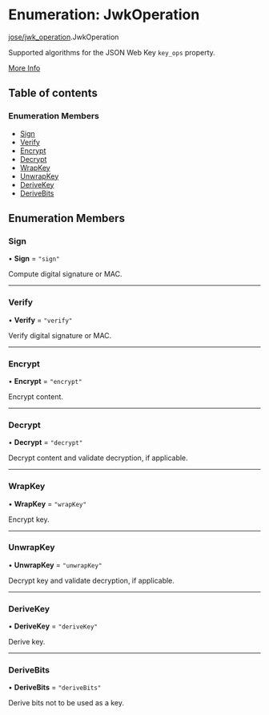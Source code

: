 # Enumeration: JwkOperation

[jose/jwk\_operation](../modules/jose_jwk_operation.md).JwkOperation

Supported algorithms for the JSON Web Key `key_ops` property.

[More Info](https://www.iana.org/assignments/jose/jose.xhtml#web-key-operations)

## Table of contents

### Enumeration Members

- [Sign](jose_jwk_operation.JwkOperation.md#sign)
- [Verify](jose_jwk_operation.JwkOperation.md#verify)
- [Encrypt](jose_jwk_operation.JwkOperation.md#encrypt)
- [Decrypt](jose_jwk_operation.JwkOperation.md#decrypt)
- [WrapKey](jose_jwk_operation.JwkOperation.md#wrapkey)
- [UnwrapKey](jose_jwk_operation.JwkOperation.md#unwrapkey)
- [DeriveKey](jose_jwk_operation.JwkOperation.md#derivekey)
- [DeriveBits](jose_jwk_operation.JwkOperation.md#derivebits)

## Enumeration Members

### Sign

• **Sign** = ``"sign"``

Compute digital signature or MAC.

___

### Verify

• **Verify** = ``"verify"``

Verify digital signature or MAC.

___

### Encrypt

• **Encrypt** = ``"encrypt"``

Encrypt content.

___

### Decrypt

• **Decrypt** = ``"decrypt"``

Decrypt content and validate decryption, if applicable.

___

### WrapKey

• **WrapKey** = ``"wrapKey"``

Encrypt key.

___

### UnwrapKey

• **UnwrapKey** = ``"unwrapKey"``

Decrypt key and validate decryption, if applicable.

___

### DeriveKey

• **DeriveKey** = ``"deriveKey"``

Derive key.

___

### DeriveBits

• **DeriveBits** = ``"deriveBits"``

Derive bits not to be used as a key.
